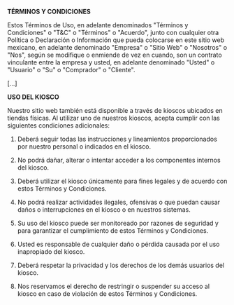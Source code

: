 ﻿**TÉRMINOS Y CONDICIONES**

Estos Términos de Uso, en adelante denominados "Términos y Condiciones" o "T&C" o "Términos" o "Acuerdo", junto con cualquier otra Política o Declaración o Información que pueda colocarse en este sitio web mexicano, en adelante denominado "Empresa" o "Sitio Web" o "Nosotros" o "Nos", según se modifique o enmiende de vez en cuando, son un contrato vinculante entre la empresa y usted, en adelante denominado "Usted" o "Usuario" o "Su" o "Comprador" o "Cliente".

[...]

**USO DEL KIOSCO**

Nuestro sitio web también está disponible a través de kioscos ubicados en tiendas físicas. Al utilizar uno de nuestros kioscos, acepta cumplir con las siguientes condiciones adicionales:

1. Deberá seguir todas las instrucciones y lineamientos proporcionados por nuestro personal o indicados en el kiosco.

1. No podrá dañar, alterar o intentar acceder a los componentes internos del kiosco.


1. Deberá utilizar el kiosco únicamente para fines legales y de acuerdo con estos Términos y Condiciones.

1. No podrá realizar actividades ilegales, ofensivas o que puedan causar daños o interrupciones en el kiosco o en nuestros sistemas.

1. Su uso del kiosco puede ser monitoreado por razones de seguridad y para garantizar el cumplimiento de estos Términos y Condiciones.


1. Usted es responsable de cualquier daño o pérdida causada por el uso inapropiado del kiosco.

1. Deberá respetar la privacidad y los derechos de los demás usuarios del kiosco.


1. Nos reservamos el derecho de restringir o suspender su acceso al kiosco en caso de violación de estos Términos y Condiciones.
